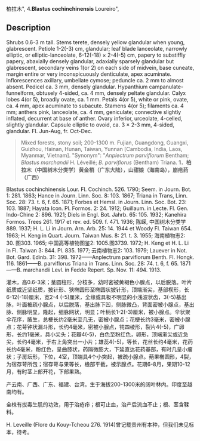 柏拉木",
4.**Blastus cochinchinensis** Loureiro",

## Description
Shrubs 0.6-3 m tall. Stems terete, densely yellow glandular when young, glabrescent. Petiole 1-2(-3) cm, glandular; leaf blade lanceolate, narrowly elliptic, or elliptic-lanceolate, 6-12(-18) × 2-4(-5) cm, papery to substiffly papery, abaxially densely glandular, adaxially sparsely glandular but glabrescent, secondary veins 1(or 2) on each side of midvein, base cuneate, margin entire or very inconspicuously denticulate, apex acuminate. Inflorescences axillary, umbellate cymose; peduncle ca. 2 mm to almost absent. Pedicel ca. 3 mm, densely glandular. Hypanthium campanulate-funnelform, obtusely 4-sided, ca. 4 mm, densely peltate glandular. Calyx lobes 4(or 5), broadly ovate, ca. 1 mm. Petals 4(or 5), white or pink, ovate, ca. 4 mm, apex acuminate to subacute. Stamens 4(or 5); filaments ca. 4 mm; anthers pink, lanceolate, ca. 4 mm, geniculate; connective slightly inflated, decurrent at base of anther. Ovary inferior, urceolate, 4-celled, slightly glandular. Capsule elliptic to ovoid, ca. 3 × 2-3 mm, 4-sided, glandular. Fl. Jun-Aug, fr. Oct-Dec.

> Mixed forests, stony soil; 200-1300 m. Fujian, Guangdong, Guangxi, Guizhou, Hainan, Hunan, Taiwan, Yunnan [Cambodia, India, Laos, Myanmar, Vietnam].
  "Synonym": "*Anplectrum parviflorum* Bentham; *Blastus marchandii* H. Léveillé; *B. parviflorus* (Bentham) Triana.
**1．柏拉木（中国树木分类学）黄金梢（广东大陆），山甜娘（海南岛），崩疮药（广西）**

Blastus cochinchinensis Lour. Fl. Cochinch. 526. 1790; Seem. in Journ. Bot. 1: 281. 1863; Hance in Journ. Linn. Soc. 8: 103. 1867; Triana in Trans, Linn. Soc. 28: 73. t. 6, f. 65. 1871; Forbes et Hemsl. in Journ. Linn. Soc. Bot. 23: 103. 1887; Hayata Icon. Pl. Formos. 2: 24. 1912; Guillaum. in Lecte. Fl. Gen. Indo-Chine 2: 896. 1921; Diels in Engl. Bot. Jahrb. 65: 105. 1932; Kanehira Formos. Trees 261. 1917 et rev. ed. 509. f. 471. 1936; 陈嵘, 中国树木分类学889. 1937; H. L. Li in Journ. Arn. Arb. 25: 14. 1944 et Woody Fl. Taiwan 654. 1963; H. Keng in Quart. Journ. Taiwan Mus. 8: 21. t. 3. 1955; 海南植物志2: 30. 图303. 1965; 中国高等植物图鉴2: 1005.图3739. 1972; H. Keng et H. L. Li in Fl. Taiwan 3: 844. Pl. 835. 1977; 云南植物志2: 103. 1979; Lauever in Not. Bot. Gard. Edinb. 31: 398. 1972——Anplectrum parviflorum Benth. Fl. Hongk. 116. 1861——B. parviflorus Triana in Trans. Linn. Soc. 28: 74. t. 6, f. 65. 1871——B. marchandii Levl. in Fedde Repert. Sp. Nov. 11: 494. 1913.

灌木，高0.6-3米；茎圆柱形，分枝多，幼时密被黄褐色小腺点，以后脱落。叶片纸质或近坚纸质，披针形、狭椭圆形至椭圆状披针形，顶端渐尖，基部楔形，长6-12(-18)厘米，宽2-4 (-5)厘米，全缘或具极不明显的小浅波状齿，3(-5)基出脉，叶面被疏小腺点，以后脱落，基出脉下凹，侧脉微凸，背面密被小腺点，基出脉、侧脉明显，隆起，细脉网状，明显；叶柄长1-2(-3)厘米，被小腺点。伞状聚伞花序，腋生，总梗长约2毫米至几无，密被小腺点；花梗长约3毫米，密被小腺点；花萼钟状漏斗形，长约4毫米，密被小腺点，钝四棱形，裂片4(-5)，广卵形，长约1毫米，具小尖头；花瓣4(-5)，白色至粉红色，卵形，顶端渐尖或近急尖，长约4毫米，于右上角突出一小片；雄蕊4(-5)，等长，花丝长约4毫米，花药长约4毫米，粉红色，呈曲膝状，药隔微膨大，下延直达花药基部，有时几呈小瘤状；子房坛形，下位，4室，顶端具4个小突起，被疏小腺点。蒴果椭圆形，4裂，为宿存萼所包；宿存萼与果等长，檐部平截，被示腺点。花期6-8月，果期10-12月，有时茎上部开花，下部果熟。

产云南、广西、广东、福建、台湾。生于海拔200-1300米的阔叶林内。印度至越南均有。

全株有拔毒生肌的功效，用于治疮疖；根可止血，治产后流血不止；根、茎含鞣料。

H. Leveille (Flore du Kouy-Tcheou 276. 1914)曾记载贵州有本种，但我们未见标本，待考。
